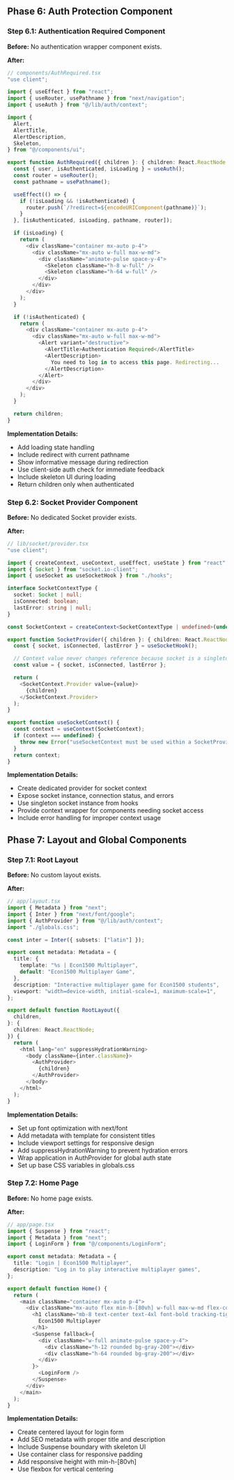 ## Phase 6: Auth Protection Component

### Step 6.1: Authentication Required Component

**Before:**
No authentication wrapper component exists.

**After:**

```typescript
// components/AuthRequired.tsx
"use client";

import { useEffect } from "react";
import { useRouter, usePathname } from "next/navigation";
import { useAuth } from "@/lib/auth/context";

import {
  Alert,
  AlertTitle,
  AlertDescription,
  Skeleton,
} from "@/components/ui";

export function AuthRequired({ children }: { children: React.ReactNode }) {
  const { user, isAuthenticated, isLoading } = useAuth();
  const router = useRouter();
  const pathname = usePathname();

  useEffect(() => {
    if (!isLoading && !isAuthenticated) {
      router.push(`/?redirect=${encodeURIComponent(pathname)}`);
    }
  }, [isAuthenticated, isLoading, pathname, router]);

  if (isLoading) {
    return (
      <div className="container mx-auto p-4">
        <div className="mx-auto w-full max-w-md">
          <div className="animate-pulse space-y-4">
            <Skeleton className="h-8 w-full" />
            <Skeleton className="h-64 w-full" />
          </div>
        </div>
      </div>
    );
  }

  if (!isAuthenticated) {
    return (
      <div className="container mx-auto p-4">
        <div className="mx-auto w-full max-w-md">
          <Alert variant="destructive">
            <AlertTitle>Authentication Required</AlertTitle>
            <AlertDescription>
              You need to log in to access this page. Redirecting...
            </AlertDescription>
          </Alert>
        </div>
      </div>
    );
  }

  return children;
}
```

**Implementation Details:**

- Add loading state handling
- Include redirect with current pathname
- Show informative message during redirection
- Use client-side auth check for immediate feedback
- Include skeleton UI during loading
- Return children only when authenticated

### Step 6.2: Socket Provider Component

**Before:**
No dedicated Socket provider exists.

**After:**

```typescript
// lib/socket/provider.tsx
"use client";

import { createContext, useContext, useEffect, useState } from "react";
import { Socket } from "socket.io-client";
import { useSocket as useSocketHook } from "./hooks";

interface SocketContextType {
  socket: Socket | null;
  isConnected: boolean;
  lastError: string | null;
}

const SocketContext = createContext<SocketContextType | undefined>(undefined);

export function SocketProvider({ children }: { children: React.ReactNode }) {
  const { socket, isConnected, lastError } = useSocketHook();

  // Context value never changes reference because socket is a singleton
  const value = { socket, isConnected, lastError };

  return (
    <SocketContext.Provider value={value}>
      {children}
    </SocketContext.Provider>
  );
}

export function useSocketContext() {
  const context = useContext(SocketContext);
  if (context === undefined) {
    throw new Error("useSocketContext must be used within a SocketProvider");
  }
  return context;
}
```

**Implementation Details:**

- Create dedicated provider for socket context
- Expose socket instance, connection status, and errors
- Use singleton socket instance from hooks
- Provide context wrapper for components needing socket access
- Include error handling for improper context usage

## Phase 7: Layout and Global Components

### Step 7.1: Root Layout

**Before:**
No custom layout exists.

**After:**

```typescript
// app/layout.tsx
import { Metadata } from "next";
import { Inter } from "next/font/google";
import { AuthProvider } from "@/lib/auth/context";
import "./globals.css";

const inter = Inter({ subsets: ["latin"] });

export const metadata: Metadata = {
  title: {
    template: "%s | Econ1500 Multiplayer",
    default: "Econ1500 Multiplayer Game",
  },
  description: "Interactive multiplayer game for Econ1500 students",
  viewport: "width=device-width, initial-scale=1, maximum-scale=1",
};

export default function RootLayout({
  children,
}: {
  children: React.ReactNode;
}) {
  return (
    <html lang="en" suppressHydrationWarning>
      <body className={inter.className}>
        <AuthProvider>
          {children}
        </AuthProvider>
      </body>
    </html>
  );
}
```

**Implementation Details:**

- Set up font optimization with next/font
- Add metadata with template for consistent titles
- Include viewport settings for responsive design
- Add suppressHydrationWarning to prevent hydration errors
- Wrap application in AuthProvider for global auth state
- Set up base CSS variables in globals.css

### Step 7.2: Home Page

**Before:**
No home page exists.

**After:**

```typescript
// app/page.tsx
import { Suspense } from "react";
import { Metadata } from "next";
import { LoginForm } from "@/components/LoginForm";

export const metadata: Metadata = {
  title: "Login | Econ1500 Multiplayer",
  description: "Log in to play interactive multiplayer games",
};

export default function Home() {
  return (
    <main className="container mx-auto p-4">
      <div className="mx-auto flex min-h-[80vh] w-full max-w-md flex-col items-center justify-center">
        <h1 className="mb-8 text-center text-4xl font-bold tracking-tight">
          Econ1500 Multiplayer
        </h1>
        <Suspense fallback={
          <div className="w-full animate-pulse space-y-4">
            <div className="h-12 rounded bg-gray-200"></div>
            <div className="h-64 rounded bg-gray-200"></div>
          </div>
        }>
          <LoginForm />
        </Suspense>
      </div>
    </main>
  );
}
```

**Implementation Details:**

- Create centered layout for login form
- Add SEO metadata with proper title and description
- Include Suspense boundary with skeleton UI
- Use container class for responsive padding
- Add responsive height with min-h-[80vh]
- Use flexbox for vertical centering
